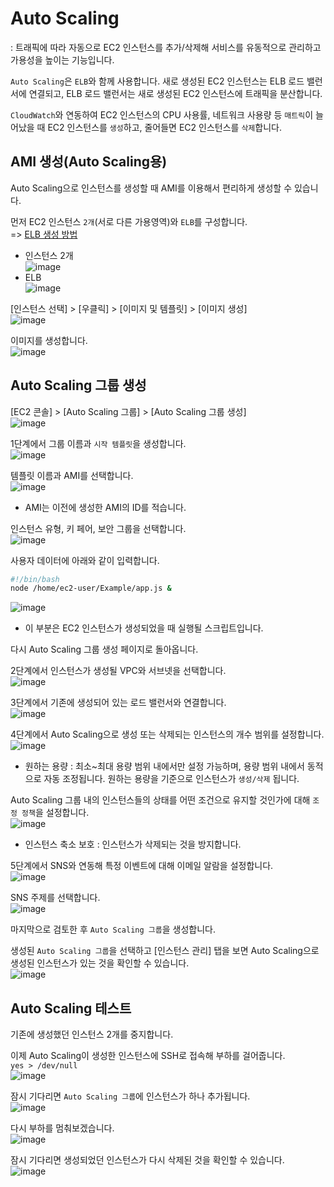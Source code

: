 # Auto Scaling

: 트래픽에 따라 자동으로 EC2 인스턴스를 추가/삭제해 서비스를 유동적으로 관리하고 가용성을 높이는 기능입니다.

`Auto Scaling`은 `ELB`와 함께 사용합니다. 새로 생성된 EC2 인스턴스는 ELB 로드 밸런서에 연결되고, ELB 로드 밸런서는 새로 생성된 EC2 인스턴스에 트래픽을 분산합니다.

`CloudWatch`와 연동하여 EC2 인스턴스의 CPU 사용률, 네트워크 사용량 등 `매트릭`이 늘어났을 때 EC2 인스턴스를 `생성`하고, 줄어들면 EC2 인스턴스를 `삭제`합니다.


## AMI 생성(Auto Scaling용)

Auto Scaling으로 인스턴스를 생성할 때 AMI를 이용해서 편리하게 생성할 수 있습니다.

먼저 EC2 인스턴스 `2개`(서로 다른 가용영역)와 `ELB`를 구성합니다.   
=> [ELB 생성 방법](https://github.com/khyup0629/aws-study/blob/main/17_ELB.md#elb-%EC%83%9D%EC%84%B1)   
- 인스턴스 2개   
![image](https://user-images.githubusercontent.com/43658658/147436546-2fffb3a7-39d9-4ebf-adc0-a757bdbfc5b3.png)   
- ELB   
![image](https://user-images.githubusercontent.com/43658658/147436809-e1c7ea00-45aa-46c4-a224-9da7d6ddd639.png)

[인스턴스 선택] > [우클릭] > [이미지 및 템플릿] > [이미지 생성]   
![image](https://user-images.githubusercontent.com/43658658/147436865-ac9f157b-e6d7-4aef-b93f-1a84902f48ce.png)

이미지를 생성합니다.   
![image](https://user-images.githubusercontent.com/43658658/147436899-7e72f7f6-87c8-4cc0-8154-8aa05e3bae56.png)

## Auto Scaling 그룹 생성

[EC2 콘솔] > [Auto Scaling 그룹] > [Auto Scaling 그룹 생성]   
![image](https://user-images.githubusercontent.com/43658658/147437289-9ff862d4-a12c-46f4-838f-6f9d3096e00f.png)

1단계에서 그룹 이름과 `시작 템플릿`을 생성합니다.   
![image](https://user-images.githubusercontent.com/43658658/147437418-2b4c58fa-fce7-4ee4-b8bd-fe42766e063f.png)

템플릿 이름과 AMI를 선택합니다.   
![image](https://user-images.githubusercontent.com/43658658/147437636-e947a839-d32d-4646-858c-5c84fe655725.png)   
* AMI는 이전에 생성한 AMI의 ID를 적습니다.

인스턴스 유형, 키 페어, 보안 그룹을 선택합니다.   
![image](https://user-images.githubusercontent.com/43658658/147437682-e5324b64-056f-468a-9c09-15228c596a1e.png)

사용자 데이터에 아래와 같이 입력합니다.   
``` bash
#!/bin/bash
node /home/ec2-user/Example/app.js &
```

![image](https://user-images.githubusercontent.com/43658658/147441992-307968fb-8b09-4981-be0e-e75a0318dc6a.png)   
* 이 부분은 EC2 인스턴스가 생성되었을 때 실행될 스크립트입니다.

다시 Auto Scaling 그룹 생성 페이지로 돌아옵니다.   

2단계에서 인스턴스가 생성될 VPC와 서브넷을 선택합니다.   
![image](https://user-images.githubusercontent.com/43658658/147438563-aa396f52-6eeb-4b8d-9954-8c88334df21b.png)

3단계에서 기존에 생성되어 있는 로드 밸런서와 연결합니다.   
![image](https://user-images.githubusercontent.com/43658658/147438673-64c99d52-b62b-41c6-82e9-b65c776eaecf.png)

4단계에서 Auto Scaling으로 생성 또는 삭제되는 인스턴스의 개수 범위를 설정합니다.   
![image](https://user-images.githubusercontent.com/43658658/147439455-e7bf50a6-329f-4f7b-a0b1-4ecd7e3703f5.png)   
* 원하는 용량 : 최소~최대 용량 범위 내에서만 설정 가능하며, 용량 범위 내에서 동적으로 자동 조정됩니다. 원하는 용량을 기준으로 인스턴스가 `생성/삭제` 됩니다.

Auto Scaling 그룹 내의 인스턴스들의 상태를 어떤 조건으로 유지할 것인가에 대해 `조정 정책`을 설정합니다.   
![image](https://user-images.githubusercontent.com/43658658/147439375-f2728ba4-c75b-4a42-8e5b-64533ab8ca37.png)   
* 인스턴스 축소 보호 : 인스턴스가 삭제되는 것을 방지합니다.

5단계에서 SNS와 연동해 특정 이벤트에 대해 이메일 알람을 설정합니다.   
![image](https://user-images.githubusercontent.com/43658658/147439502-70b46155-0719-4aaf-86ff-1ee23fbf8e82.png)

SNS 주제를 선택합니다.   
![image](https://user-images.githubusercontent.com/43658658/147439542-f5603603-cf0b-490c-81b4-beaf1968675b.png)

마지막으로 검토한 후 `Auto Scaling 그룹`을 생성합니다.   

생성된 `Auto Scaling 그룹`을 선택하고 [인스턴스 관리] 탭을 보면 Auto Scaling으로 생성된 인스턴스가 있는 것을 확인할 수 있습니다.   
![image](https://user-images.githubusercontent.com/43658658/147439864-a1681972-040a-45e1-b9eb-a58a1538c80b.png)

## Auto Scaling 테스트

기존에 생성했던 인스턴스 2개를 중지합니다.   

이제 Auto Scaling이 생성한 인스턴스에 SSH로 접속해 부하를 걸어줍니다.   
`yes > /dev/null`   
![image](https://user-images.githubusercontent.com/43658658/147440235-e6bb7593-7747-4991-8125-1fad3dbb56fe.png)

잠시 기다리면 `Auto Scaling 그룹`에 인스턴스가 하나 추가됩니다.   
![image](https://user-images.githubusercontent.com/43658658/147440487-78bf5a29-771b-4ea0-b699-112739e46ab8.png)

다시 부하를 멈춰보겠습니다.   
![image](https://user-images.githubusercontent.com/43658658/147440522-1d83f311-38d7-4342-9e86-f02794834ce4.png)

잠시 기다리면 생성되었던 인스턴스가 다시 삭제된 것을 확인할 수 있습니다.   
![image](https://user-images.githubusercontent.com/43658658/147443932-89a5c135-723d-4dd5-a3ad-df57092b6dad.png)





















